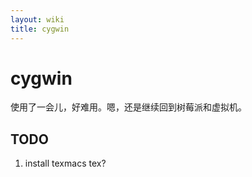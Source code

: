 ```yaml
---
layout: wiki
title: cygwin
---
```


# cygwin
使用了一会儿，好难用。嗯，还是继续回到树莓派和虚拟机。

## TODO
1. install texmacs tex? 

